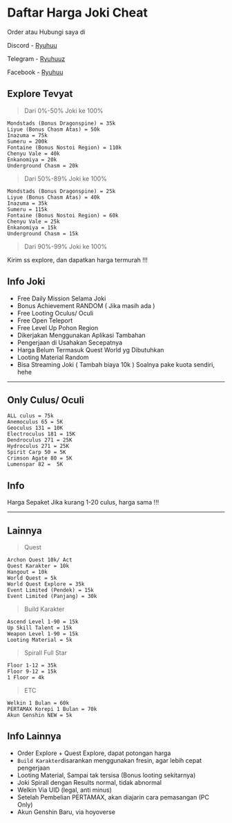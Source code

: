 # Daftar Harga Joki Cheat
Order atau Hubungi saya di

Discord - [Ryuhuu](<https://discordapp.com/users/1027790097699045427>)

Telegram - [Ryuhuuz](<https://t.me/Ryuhuuz>)

Facebook - [Ryuhuu](<https://www.facebook.com/profile.php?id=61557697891306&mibextid=ZbWKwL>)


## Explore Tevyat
> Dari 0%-50% Joki ke 100%
```
Mondstads (Bonus Dragonspine) = 35k
Liyue (Bonus Chasm Atas) = 50k
Inazuma = 75k
Sumeru = 200k
Fontaine (Bonus Nostoi Region) = 110k
Chenyu Vale = 40k
Enkanomiya = 20k
Underground Chasm = 20k
```

> Dari 50%-89% Joki ke 100%
```
Mondstads (Bonus Dragonspine) = 25k
Liyue (Bonus Chasm Atas) = 40k
Inazuma = 35k
Sumeru = 115k
Fontaine (Bonus Nostoi Region) = 60k
Chenyu Vale = 25k
Enkanomiya = 15k
Underground Chasm = 15k
```

> Dari 90%-99% Joki ke 100%

Kirim ss explore, dan dapatkan harga termurah !!!

## Info Joki
- Free Daily Mission Selama Joki
- Bonus Achievement RANDOM ( Jika masih ada )
- Free Looting Oculus/ Oculi
- Free Open Teleport
- Free Level Up Pohon Region
- Dikerjakan  Menggunakan Aplikasi Tambahan
- Pengerjaan di Usahakan Secepatnya
- Harga Belum Termasuk Quest World yg Dibutuhkan
- Looting Material Random
- Bisa Streaming Joki ( Tambah biaya 10k )
 Soalnya pake kuota sendiri, hehe

-----------

## Only Culus/ Oculi
```
ALL culus = 75k
Anemoculus 65 = 5K
Geoculus 131 = 10K
Electroculus 181 = 15K
Dendroculus 271 = 25K
Hydroculus 271 = 25K
Spirit Carp 50 = 5K
Crimson Agate 80 = 5K
Lumenspar 82 =  5K
```
## Info
Harga Sepaket
Jika kurang 1-20 culus, harga sama !!!

------

## Lainnya 
> Quest
```
Archon Quest 10k/ Act
Quest Karakter = 10k
Hangout = 10k
World Quest = 5k
World Quest Explore = 35k
Event Limited (Pendek) = 15k
Event Limited (Panjang) = 30k
```

> Build Karakter
```
Ascend Level 1-90 = 15k
Up Skill Talent = 15k
Weapon Level 1-90 = 15k
Looting Material = 5k
```

> Spirall Full Star
```
Floor 1-12 = 35k
Floor 9-12 = 15k
1 Floor = 4k
```

> ETC
```
Welkin 1 Bulan = 60k
PERTAMAX Korepi 1 Bulan = 70k
Akun Genshin NEW = 5k
```

## Info Lainnya
- Order Explore + Quest Explore, dapat potongan harga
- ` Build Karakter `disarankan menggunakan fresin, agar lebih cepat pengerjaan
- Looting Material, Sampai tak tersisa (Bonus looting sekitarnya)
- Joki Spirall dengan Results normal, tidak abnormal
- Welkin Via UID (legal, anti minus)
- Setelah Pembelian PERTAMAX, akan diajarin cara pemasangan (PC Only)
- Akun Genshin Baru, via hoyoverse
